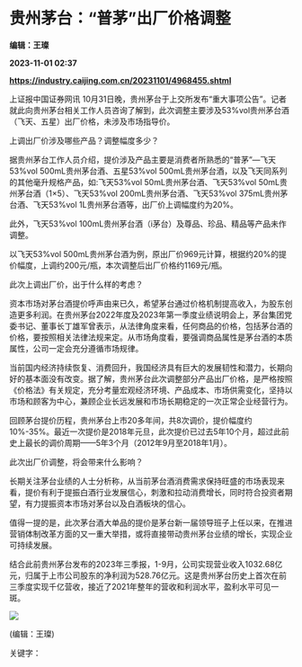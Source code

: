 # 贵州茅台：“普茅”出厂价格调整
**编辑：王璨**

**2023-11-01 02:37**

**https://industry.caijing.com.cn/20231101/4968455.shtml**

上证报中国证券网讯 10月31日晚，贵州茅台于上交所发布“重大事项公告”。记者就此向贵州茅台相关工作人员咨询了解到，此次调整主要涉及53%vol贵州茅台酒（飞天、五星）出厂价格，未涉及市场指导价。

上调出厂价涉及哪些产品？调整幅度多少？

据贵州茅台工作人员介绍，提价涉及产品主要是消费者所熟悉的“普茅”—飞天53%vol 500mL贵州茅台酒、五星53%vol 500mL贵州茅台酒，以及飞天同系列的其他毫升规格产品，如:飞天53%vol 50mL贵州茅台酒、飞天53%vol 50mL贵州茅台酒（1×5）、飞天53%vol 200mL贵州茅台酒、飞天53%vol 375mL贵州茅台酒、飞天53%vol 1L贵州茅台酒等，出厂价上调幅度约为20%。

此外，飞天53%vol 100mL贵州茅台酒（i茅台）及尊品、珍品、精品等产品未作调整。

以飞天53%vol 500mL贵州茅台酒为例，原出厂价969元计算，根据约20%的提价幅度，上调约200元/瓶，本次调整后出厂价格约1169元/瓶。

此次上调出厂价，出于什么样的考虑？

资本市场对茅台酒提价呼声由来已久，希望茅台通过价格机制提高收入，为股东创造更多利润。在贵州茅台2022年度及2023年第一季度业绩说明会上，茅台集团党委书记、董事长丁雄军曾表示，从法律角度来看，任何商品的价格，包括茅台酒的价格，要按照相关法律法规来定。从市场角度看，要强调商品属性是茅台酒的本质属性，公司一定会充分遵循市场规律。

当前国内经济持续恢复、消费回升，我国经济具有巨大的发展韧性和潜力，长期向好的基本面没有改变。据了解，贵州茅台此次调整部分产品出厂价格，是严格按照《价格法》有关规定，充分考量宏观经济环境、产品成本、市场供需变化，坚持以市场和顾客为中心，兼顾企业长远发展和市场长期稳定的一次正常企业经营行为。

回顾茅台提价历程，贵州茅台上市20多年间，共8次调价，提价幅度约10%-35%。最近一次提价是2018年元旦，此次提价已过去5年10个月，超过此前史上最长的调价周期——5年3个月（2012年9月至2018年1月）。

此次出厂价调整，将会带来什么影响？

长期关注茅台业绩的人士分析称，从当前茅台酒消费需求保持旺盛的市场表现来看，提价有利于提振白酒行业发展信心，刺激和拉动消费增长，同时符合投资者期望，有力提振资本市场对茅台以及白酒板块的信心。

值得一提的是，此次茅台酒大单品的提价是茅台新一届领导班子上任以来，在推进营销体制改革方面的又一重大举措，或将直接带动贵州茅台业绩的增长，实现企业可持续发展。

结合此前贵州茅台发布的2023年三季报，1-9月，公司实现营业收入1032.68亿元，归属于上市公司股东的净利润为528.76亿元。这是贵州茅台历史上首次在前三季度实现千亿营收，接近了2021年整年的营收和利润水平，盈利水平可见一斑。

![](https://tx1.cdn.caijing.com.cn/2014-03-27/114048455.jpg)

(编辑：王璨)

关键字：